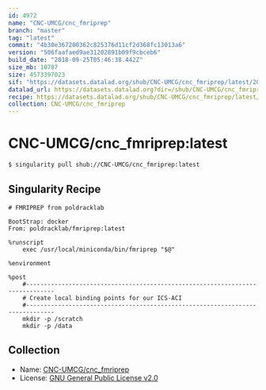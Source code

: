 ```yaml
---
id: 4972
name: "CNC-UMCG/cnc_fmriprep"
branch: "master"
tag: "latest"
commit: "4b30e367200362c825376d11cf2d368fc13013a6"
version: "506faafaed9ae31202891b09f9cbceb6"
build_date: "2018-09-25T05:46:38.442Z"
size_mb: 10787
size: 4573397023
sif: "https://datasets.datalad.org/shub/CNC-UMCG/cnc_fmriprep/latest/2018-09-25-4b30e367-506faafa/506faafaed9ae31202891b09f9cbceb6.simg"
datalad_url: https://datasets.datalad.org?dir=/shub/CNC-UMCG/cnc_fmriprep/latest/2018-09-25-4b30e367-506faafa/
recipe: https://datasets.datalad.org/shub/CNC-UMCG/cnc_fmriprep/latest/2018-09-25-4b30e367-506faafa/Singularity
collection: CNC-UMCG/cnc_fmriprep
---
```


# CNC-UMCG/cnc_fmriprep:latest

```bash
$ singularity pull shub://CNC-UMCG/cnc_fmriprep:latest
```

## Singularity Recipe

```singularity
# FMRIPREP from poldracklab

BootStrap: docker
From: poldracklab/fmriprep:latest

%runscript
    exec /usr/local/miniconda/bin/fmriprep "$@"

%environment

%post
    #------------------------------------------------------------------------------
    # Create local binding points for our ICS-ACI
    #------------------------------------------------------------------------------
    mkdir -p /scratch
    mkdir -p /data
```

## Collection

 - Name: [CNC-UMCG/cnc_fmriprep](https://github.com/CNC-UMCG/cnc_fmriprep)
 - License: [GNU General Public License v2.0](https://api.github.com/licenses/gpl-2.0)

